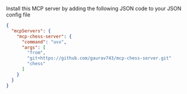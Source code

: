 Install this MCP server by adding the following JSON code to your JSON config file

```json
{
  "mcpServers": {
    "mcp-chess-server": {
      "command": "uvx",
      "args": [
        "from",
        "git+https://github.com/gaurav743/mcp-chess-server.git"
        "chess"
      ]
    }
  }
}
```